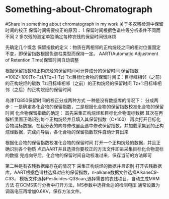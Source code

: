 # Something-about-Chromatograph
#Share in something about chromatograph in my work
                                                   关于多农残检测中保留时间的校正
保留时间需要校正的原因：
1 保留时间根据色谱柱等分析条件不同而不同 
2 多农残的测定单独确定每种农残的保留时间很麻烦

先确定几个慨念
保留指数的定义：物质在两相邻的正构烷烃之间的相对位置固定不变，即保留指数根据色谱柱类型而保持一定。
AART(Automatic Adjustment of Retention Time)保留时间自动调整

根据保留指数和正构烷烃的保留时间可计算成分的保留时间
保留指数=100*Z+100*(Tx-Tz)/(Tz+1-Tz)
Tx:目标化合物的保留时间
Z：目标峰相邻（之前）的正构烷烃的碳数
Tz:目标峰相邻（之前）的正构烷烃的保留时间
Tz+1:目标峰相邻（之后）的正构烷烃的保留时间

岛津TQ850保留时间的校正分成两种方式
一种是没有数据库的情况下：
分成两步：一是确定各化合物的保留指数，二是根据化合物的保留指数校准化合物的保留时间
化合物保留指数的确定：
首先采集正构烷烃和目标化合物混标数据
其次在再解析里面正确识别每个正构烷烃并且填入其保留指数（C*100）
再次打开目标化合物混标数据，在组分表的向导修改里面选中修改保留指数，并加载采集到的正构烷烃数据，完成向导后，各化合物的保留指数软件自动计算出来

根据化合物的保留指数校准化合物的保留时间
打开一个正构烷烃的数据，并且正确识别各个物质
点击AART并且选择你要校正的方法文件即进采集目标化合物混标的数据
完成向导后，化合物的保留时间自动校准过来，保存当前的方法即可

第二种是有农残数据库存在的情况下
采集正构烷烃的数据并且识别
打开农残数据库，AART根据色谱柱选择对应的保留指数，n-alkane数据文件选择AlkaneC9-C33，
模板文件选择Pesticides-Q3Scan,选择需要的农残项目，自动生成MRM方法
在GCMS实时分析中打开方法，MS参数中选择合适的检测电压
通常设置为调谐电压再增加0.6KV，保存方法文件。
